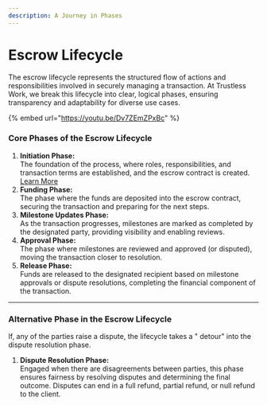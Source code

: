 ```yaml
---
description: A Journey in Phases
---
```


# Escrow Lifecycle

The escrow lifecycle represents the structured flow of actions and responsibilities involved in securely managing a transaction. At Trustless Work, we break this lifecycle into clear, logical phases, ensuring transparency and adaptability for diverse use cases.

{% embed url="https://youtu.be/Dv7ZEmZPxBc" %}

### **Core Phases of the Escrow Lifecycle**

1. **Initiation Phase:**\
   The foundation of the process, where roles, responsibilities, and transaction terms are established, and the escrow contract is created. [Learn More](initiation-phase.md)
2. **Funding Phase:**\
   The phase where the funds are deposited into the escrow contract, securing the transaction and preparing for the next steps.
3. **Milestone Updates Phase:**\
   As the transaction progresses, milestones are marked as completed by the designated party, providing visibility and enabling reviews.
4. **Approval Phase:**\
   The phase where milestones are reviewed and approved (or disputed), moving the transaction closer to resolution.
5. **Release Phase:**\
   Funds are released to the designated recipient based on milestone approvals or dispute resolutions, completing the financial component of the transaction.

***

### **Alternative Phase in the Escrow Lifecycle**

If, any of the parties raise a dispute, the lifecycle takes a " detour" into the dispute resolution phase.

1. **Dispute Resolution Phase:**\
   Engaged when there are disagreements between parties, this phase ensures fairness by resolving disputes and determining the final outcome. Disputes can end in a full refund, partial refund, or null refund to the client.&#x20;
